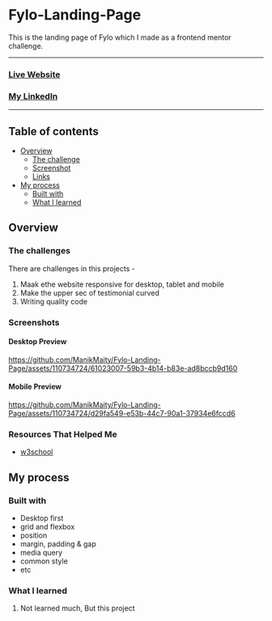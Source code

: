 # Fylo-Landing-Page
This is the landing page of Fylo which I made as a frontend mentor challenge. 

<hr>

### [Live Website](https://manikmaity.github.io/Fylo-Landing-Page/)
### [My LinkedIn](https://www.linkedin.com/in/manikmaity/)
<hr>

## Table of contents

- [Overview](#overview)
  - [The challenge](#the-challenge)
  - [Screenshot](#screenshot)
  - [Links](#links)
- [My process](#my-process)
  - [Built with](#built-with)
  - [What I learned](#what-i-learned)

## Overview

### The challenges
There are challenges in this projects -
  1. Maak ethe website responsive for desktop, tablet and mobile
  2. Make the upper sec of testimonial curved
  3. Writing quality code

### Screenshots
#### Desktop Preview
https://github.com/ManikMaity/Fylo-Landing-Page/assets/110734724/61023007-59b3-4b14-b83e-ad8bccb9d160




#### Mobile Preview
https://github.com/ManikMaity/Fylo-Landing-Page/assets/110734724/d29fa549-e53b-44c7-90a1-37934e6fccd6



### Resources That Helped Me
- [w3school](https://www.w3schools.com/cssref/pr_margin.php)

## My process

### Built with
- Desktop first
- grid and flexbox
- position 
- margin, padding & gap
- media query
- common style
- etc

### What I learned
  1. Not learned much, But this project 
